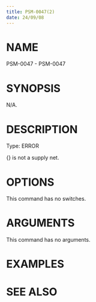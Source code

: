 ```yaml
---
title: PSM-0047(2)
date: 24/09/08
---
```


# NAME

PSM-0047 - PSM-0047

# SYNOPSIS

N/A.

# DESCRIPTION

Type: ERROR

{} is not a supply net.

# OPTIONS

This command has no switches.

# ARGUMENTS

This command has no arguments.

# EXAMPLES

# SEE ALSO
